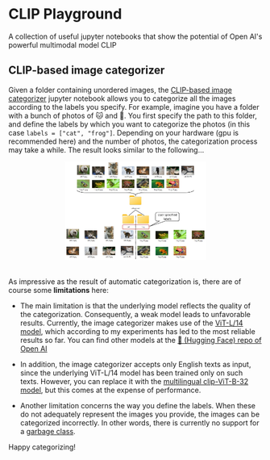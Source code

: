 # CLIP Playground
A collection of useful jupyter notebooks that show the potential of Open AI's powerful multimodal model CLIP

## CLIP-based image categorizer
Given a folder containing unordered images, the <a href="CLIP_based_image_categorizer.ipynb">CLIP-based image categorizer</a> jupyter notebook allows you to categorize all the images according to the labels you specify. For example, imagine you have a folder with a bunch of photos of :cat: and :frog:. You first specify the path to this folder, and define the labels by which you want to categorize the photos (in this case ```labels = ["cat", "frog"]```. Depending on your hardware (gpu is recommended here) and the number of photos, the categorization process may take a while. The result looks similar to the following...

<center>
<div style="width:400px ; height:70%">
  <img src="assets/image_categorizer/cats_frogs_classifier.jpg" width=70% height=70% class="center">
<div>
<br>
</center>

As impressive as the result of automatic categorization is, there are of course some **limitations** here: 

* The main limitation is that the underlying model reflects the quality of the categorization. Consequently, a weak model leads to unfavorable results. Currently, the image categorizer makes use of the <a href="https://huggingface.co/sentence-transformers/clip-ViT-L-14">ViT-L/14 model</a>, which according to my experiments has led to the most reliable results so far. You can find other models at the <a href="https://huggingface.co/openai">🤗 (Hugging Face) repo of Open AI</a>

* In addition, the image categorizer accepts only English texts as input, since the underlying ViT-L/14 model has been trained only on such texts. However, you can replace it with the <a href="https://huggingface.co/sentence-transformers/clip-ViT-B-32-multilingual-v1">multilingual clip-ViT-B-32 model</a>, but this comes at the expense of performance. 

* Another limitation concerns the way you define the labels. When these do not adequately represent the images you provide, the images can be categorized incorrectly. In other words, there is currently no support for a <a href="https://discuss.huggingface.co/t/how-to-create-other-garbage-class-for-classifier-e-g-covid-19-classifier/4249">garbage class</a>.

Happy categorizing!
